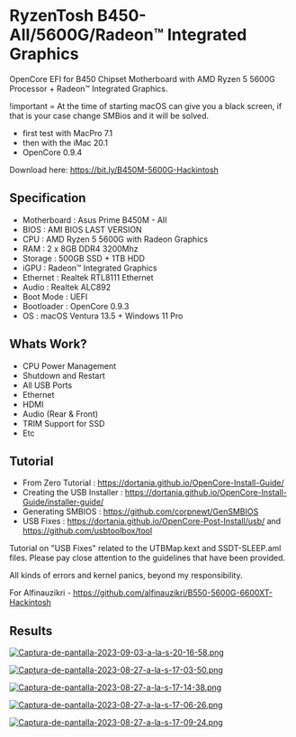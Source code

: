 # RyzenTosh B450-AII/5600G/Radeon™ Integrated Graphics
OpenCore EFI for B450 Chipset Motherboard with AMD Ryzen 5 5600G Processor + Radeon™ Integrated Graphics.

!important = At the time of starting macOS can give you a black screen, if that is your case change SMBios and it will be solved.

- first test with MacPro 7.1
- then with the iMac 20.1
- OpenCore 0.9.4


Download here: https://bit.ly/B450M-5600G-Hackintosh 
## Specification

- Motherboard     : Asus Prime B450M - AII
- BIOS      : AMI BIOS LAST VERSION
- CPU       : AMD Ryzen 5 5600G with Radeon Graphics
- RAM       : 2 x 8GB DDR4 3200Mhz
- Storage   : 500GB SSD + 1TB HDD
- iGPU      : Radeon™ Integrated Graphics
- Ethernet  : Realtek RTL8111 Ethernet
- Audio     : Realtek ALC892
- Boot Mode : UEFI
- Bootloader : OpenCore 0.9.3
- OS : macOS Ventura 13.5 + Windows 11 Pro

## Whats Work?

- CPU Power Management
- Shutdown and Restart
- All USB Ports
- Ethernet
- HDMI
- Audio (Rear & Front)
- TRIM Support for SSD
- Etc

## Tutorial
- From Zero Tutorial : https://dortania.github.io/OpenCore-Install-Guide/
- Creating the USB Installer : https://dortania.github.io/OpenCore-Install-Guide/installer-guide/
- Generating SMBIOS : https://github.com/corpnewt/GenSMBIOS
- USB Fixes : https://dortania.github.io/OpenCore-Post-Install/usb/ and https://github.com/usbtoolbox/tool

Tutorial on "USB Fixes" related to the UTBMap.kext and SSDT-SLEEP.aml files. Please pay close attention to the guidelines that have been provided.

All kinds of errors and kernel panics, beyond my responsibility.

For Alfinauzikri - https://github.com/alfinauzikri/B550-5600G-6600XT-Hackintosh

## Results
[![Captura-de-pantalla-2023-09-03-a-la-s-20-16-58.png](https://i.postimg.cc/L6Q8pm5g/Captura-de-pantalla-2023-09-03-a-la-s-20-16-58.png)](https://postimg.cc/QH53gGpj)

[![Captura-de-pantalla-2023-08-27-a-la-s-17-03-50.png](https://i.postimg.cc/RFx0DGFP/Captura-de-pantalla-2023-08-27-a-la-s-17-03-50.png)](https://postimg.cc/Mctxc71R)

[![Captura-de-pantalla-2023-08-27-a-la-s-17-14-38.png](https://i.postimg.cc/wxVBwXdV/Captura-de-pantalla-2023-08-27-a-la-s-17-14-38.png)](https://postimg.cc/6T8w3Gq2)

[![Captura-de-pantalla-2023-08-27-a-la-s-17-06-26.png](https://i.postimg.cc/NfjjSKsw/Captura-de-pantalla-2023-08-27-a-la-s-17-06-26.png)](https://postimg.cc/WtxVJbq9)

[![Captura-de-pantalla-2023-08-27-a-la-s-17-09-24.png](https://i.postimg.cc/sxwD1rJ8/Captura-de-pantalla-2023-08-27-a-la-s-17-09-24.png)](https://postimg.cc/cttN5P2M)
